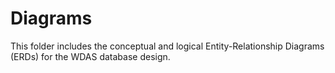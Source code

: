 # Diagrams

This folder includes the conceptual and logical Entity-Relationship Diagrams (ERDs) for the WDAS database design.
